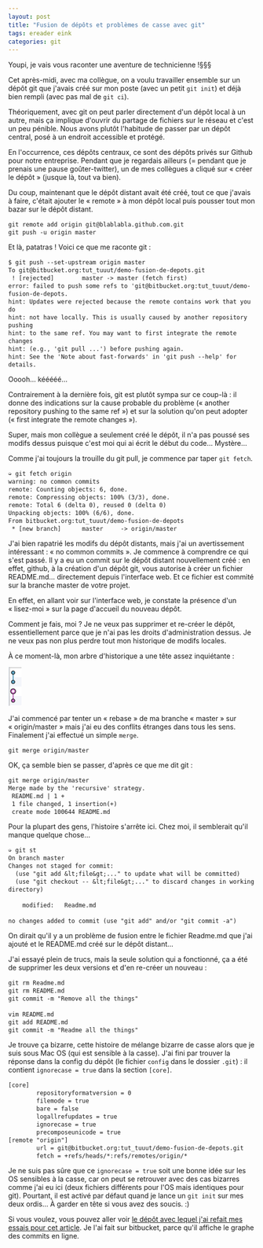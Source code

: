 ```yaml
---
layout: post
title: "Fusion de dépôts et problèmes de casse avec git"
tags: ereader eink
categories: git
---
```


Youpi, je vais vous raconter une aventure de technicienne !§§§

Cet après-midi, avec ma collègue, on a voulu travailler ensemble sur un dépôt git que j'avais créé sur mon poste (avec un petit `git init`) et déjà bien rempli (avec pas mal de `git ci`).

Théoriquement, avec git on peut parler directement d'un dépôt local à un autre, mais ça implique d'ouvrir du partage de fichiers sur le réseau et c'est un peu pénible. Nous avons plutôt l'habitude de passer par un dépôt central, posé à un endroit accessible et protégé.

En l'occurrence, ces dépôts centraux, ce sont des dépôts privés sur Github pour notre entreprise. Pendant que je regardais ailleurs (= pendant que je prenais une pause goûter-twitter), un de mes collègues a cliqué sur « créer le dépôt » (jusque là, tout va bien).

Du coup, maintenant que le dépôt distant avait été créé, tout ce que j'avais à faire, c'était ajouter le « remote » à mon dépôt local puis pousser tout mon bazar sur le dépôt distant.

    git remote add origin git@blablabla.github.com.git
    git push -u origin master

Et là, patatras ! Voici ce que me raconte git :

    $ git push --set-upstream origin master
    To git@bitbucket.org:tut_tuuut/demo-fusion-de-depots.git
     ! [rejected]        master -> master (fetch first)
    error: failed to push some refs to 'git@bitbucket.org:tut_tuuut/demo-fusion-de-depots.
    hint: Updates were rejected because the remote contains work that you do
    hint: not have locally. This is usually caused by another repository pushing
    hint: to the same ref. You may want to first integrate the remote changes
    hint: (e.g., 'git pull ...') before pushing again.
    hint: See the 'Note about fast-forwards' in 'git push --help' for details.

Ooooh… kééééé…

Contrairement à la dernière fois, git est plutôt sympa sur ce coup-là : il donne des indications sur la cause probable du problème (« another repository pushing to the same ref ») et sur la solution qu'on peut adopter (« first integrate the remote changes »).

Super, mais mon collègue a seulement créé le dépôt, il n'a pas poussé ses modifs dessus puisque c'est moi qui ai écrit le début du code… Mystère…

Comme j'ai toujours la trouille du git pull, je commence par taper `git fetch`.

    ➭ git fetch origin
    warning: no common commits
    remote: Counting objects: 6, done.
    remote: Compressing objects: 100% (3/3), done.
    remote: Total 6 (delta 0), reused 0 (delta 0)
    Unpacking objects: 100% (6/6), done.
    From bitbucket.org:tut_tuuut/demo-fusion-de-depots
     * [new branch]      master     -> origin/master

J'ai bien rapatrié les modifs du dépôt distants, mais j'ai un avertissement intéressant : « no common commits ». Je commence à comprendre ce qui s'est passé. Il y a eu un commit sur le dépôt distant nouvellement créé : en effet, github, à la création d'un dépôt git, vous autorise à créer un fichier README.md… directement depuis l'interface web. Et ce fichier est commité sur la branche master de votre projet.

En effet, en allant voir sur l'interface web, je constate la présence d'un « lisez-moi » sur la page d'accueil du nouveau dépôt.

Comment je fais, moi ? Je ne veux pas supprimer et re-créer le dépôt, essentiellement parce que je n'ai pas les droits d'administration dessus. Je ne veux pas non plus perdre tout mon historique de modifs locales.

À ce moment-là, mon arbre d'historique a une tête assez inquiétante : 

![Deux arbres](/img/2014/09/waaat.png)

J'ai commencé par tenter un « rebase » de ma branche « master » sur « origin/master » mais j'ai eu des conflits étranges dans tous les sens. Finalement j'ai effectué un simple `merge`.

    git merge origin/master

OK, ça semble bien se passer, d'après ce que me dit git :

    git merge origin/master
    Merge made by the 'recursive' strategy.
     README.md | 1 +
     1 file changed, 1 insertion(+)
     create mode 100644 README.md


Pour la plupart des gens, l'histoire s'arrête ici.
Chez moi, il semblerait qu'il manque quelque chose…

    ➭ git st
    On branch master
    Changes not staged for commit:
      (use "git add &lt;file&gt;..." to update what will be committed)
      (use "git checkout -- &lt;file&gt;..." to discard changes in working directory)
    
        modified:   Readme.md
    
    no changes added to commit (use "git add" and/or "git commit -a")

On dirait qu'il y a un problème de fusion entre le fichier Readme.md que j'ai ajouté et le README.md créé sur le dépôt distant…

J'ai essayé plein de trucs, mais la seule solution qui a fonctionné, ça a été de supprimer les deux versions et d'en re-créer un nouveau :

    git rm Readme.md
    git rm README.md
    git commit -m "Remove all the things"

    vim README.md
    git add README.md
    git commit -m "Readme all the things"

Je trouve ça bizarre, cette histoire de mélange bizarre de casse alors que je suis sous Mac OS (qui est sensible à la casse). J'ai fini par trouver la réponse dans la config du dépôt (le fichier `config` dans le dossier `.git`) : il contient `ignorecase = true` dans la section `[core]`.

    [core]
            repositoryformatversion = 0
            filemode = true
            bare = false
            logallrefupdates = true
            ignorecase = true
            precomposeunicode = true
    [remote "origin"]
            url = git@bitbucket.org:tut_tuuut/demo-fusion-de-depots.git
            fetch = +refs/heads/*:refs/remotes/origin/*

Je ne suis pas sûre que ce `ignorecase = true` soit une bonne idée sur les OS sensibles à la casse, car on peut se retrouver avec des cas bizarres comme j'ai eu ici (deux fichiers différents pour l'OS mais identiques pour git). Pourtant, il est activé par défaut quand je lance un `git init` sur mes deux ordis… À garder en tête si vous avez des soucis. :)

Si vous voulez, vous pouvez aller voir [le dépôt avec lequel j'ai refait mes essais pour cet article][ledepot]. Je l'ai fait sur bitbucket, parce qu'il affiche le graphe des commits en ligne.

[ledepot]: https://bitbucket.org/tut_tuuut/demo-fusion-de-depots/commits/all